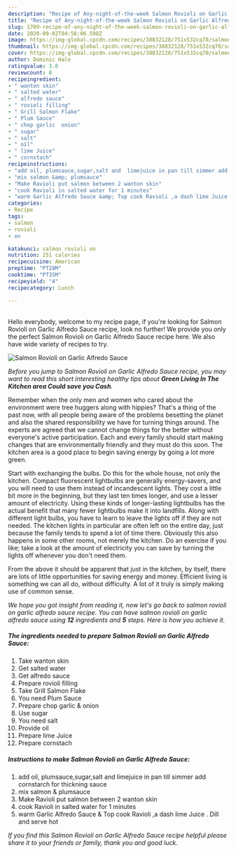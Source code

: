 ```yaml
---
description: "Recipe of Any-night-of-the-week Salmon Rovioli on Garlic Alfredo Sauce"
title: "Recipe of Any-night-of-the-week Salmon Rovioli on Garlic Alfredo Sauce"
slug: 1709-recipe-of-any-night-of-the-week-salmon-rovioli-on-garlic-alfredo-sauce
date: 2020-09-02T04:56:06.598Z
image: https://img-global.cpcdn.com/recipes/38832128/751x532cq70/salmon-rovioli-on-garlic-alfredo-sauce-recipe-main-photo.jpg
thumbnail: https://img-global.cpcdn.com/recipes/38832128/751x532cq70/salmon-rovioli-on-garlic-alfredo-sauce-recipe-main-photo.jpg
cover: https://img-global.cpcdn.com/recipes/38832128/751x532cq70/salmon-rovioli-on-garlic-alfredo-sauce-recipe-main-photo.jpg
author: Dominic Hale
ratingvalue: 3.6
reviewcount: 8
recipeingredient:
- " wanton skin"
- " salted water"
- " alfredo sauce"
- " rovioli filling"
- " Grill Salmon Flake"
- " Plum Sauce"
- " chop garlic  onion"
- " sugar"
- " salt"
- " oil"
- " lime Juice"
- " cornstach"
recipeinstructions:
- "add oil, plumsauce,sugar,salt and  limejuice in pan till simmer add cornstarch for thickning sauce"
- "mix salmon &amp; plumsauce"
- "Make Ravioli put salmon between 2 wanton skin"
- "cook Ravioli in salted water for 1 minutes"
- "warm Garlic Alfredo Sauce &amp; Top cook Ravioli ,a dash lime Juice . Dill and serve hot"
categories:
- Recipe
tags:
- salmon
- rovioli
- on

katakunci: salmon rovioli on 
nutrition: 251 calories
recipecuisine: American
preptime: "PT28M"
cooktime: "PT35M"
recipeyield: "4"
recipecategory: Lunch

---
```

<br>
Hello everybody, welcome to my recipe page, if you're looking for Salmon Rovioli on Garlic Alfredo Sauce recipe, look no further! We provide you only the perfect Salmon Rovioli on Garlic Alfredo Sauce recipe here. We also have wide variety of recipes to try.
<br>


![Salmon Rovioli on Garlic Alfredo Sauce](https://img-global.cpcdn.com/recipes/38832128/751x532cq70/salmon-rovioli-on-garlic-alfredo-sauce-recipe-main-photo.jpg)

<i>Before you jump to Salmon Rovioli on Garlic Alfredo Sauce recipe, you may want to read this short interesting healthy tips about 
<strong>Green Living In The Kitchen area Could save you Cash</strong>.</i>
</br>

Remember when the only men and women who cared about the environment were tree huggers along with hippies? That's a thing of the past now, with all people being aware of the problems besetting the planet and also the shared responsibility we have for turning things around. The experts are agreed that we cannot change things for the better without everyone's active participation. Each and every family should start making changes that are environmentally friendly and they must do this soon. The kitchen area is a good place to begin saving energy by going a lot more green.

Start with exchanging the bulbs. Do this for the whole house, not only the kitchen. Compact fluorescent lightbulbs are generally energy-savers, and you will need to use them instead of incandescent lights. They cost a little bit more in the beginning, but they last ten times longer, and use a lesser amount of electricity. Using these kinds of longer-lasting lightbulbs has the actual benefit that many fewer lightbulbs make it into landfills. Along with different light bulbs, you have to learn to leave the lights off if they are not needed. The kitchen lights in particular are often left on the entire day, just because the family tends to spend a lot of time there. Obviously this also happens in some other rooms, not merely the kitchen. Do an exercise if you like; take a look at the amount of electricity you can save by turning the lights off whenever you don't need them.

From the above it should be apparent that just in the kitchen, by itself, there are lots of little opportunities for saving energy and money. Efficient living is something we can all do, without difficulty. A lot of it truly is simply making use of common sense.


<i>We hope you got insight from reading it, now let's go back to salmon rovioli on garlic alfredo sauce recipe. You can have salmon rovioli on garlic alfredo sauce using <strong>12</strong> ingredients and <strong>5</strong> steps. Here is how you achieve it.
</i>

##### The ingredients needed to prepare Salmon Rovioli on Garlic Alfredo Sauce:

1. Take  wanton skin
1. Get  salted water
1. Get  alfredo sauce
1. Prepare  rovioli filling
1. Take  Grill Salmon Flake
1. You need  Plum Sauce
1. Prepare  chop garlic &amp; onion
1. Use  sugar
1. You need  salt
1. Provide  oil
1. Prepare  lime Juice
1. Prepare  cornstach


##### Instructions to make Salmon Rovioli on Garlic Alfredo Sauce:

1. add oil, plumsauce,sugar,salt and  limejuice in pan till simmer add cornstarch for thickning sauce
1. mix salmon &amp; plumsauce
1. Make Ravioli put salmon between 2 wanton skin
1. cook Ravioli in salted water for 1 minutes
1. warm Garlic Alfredo Sauce &amp; Top cook Ravioli ,a dash lime Juice . Dill and serve hot


<i>If you find this Salmon Rovioli on Garlic Alfredo Sauce recipe helpful please share it to your friends or family, thank you and good luck.</i>

